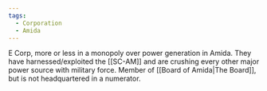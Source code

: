 ```yaml
---
tags:
  - Corporation
  - Amida
---
```

E Corp, more or less in a monopoly over power generation in Amida. They have harnessed/exploited the [[SC-AM]] and are crushing every other major power source with military force. 
Member of [[Board of Amida|The Board]], but is not headquartered in a numerator. 